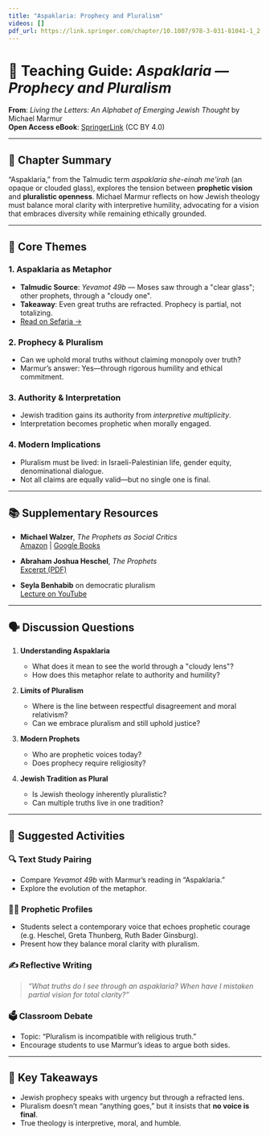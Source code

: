 ```yaml
---
title: "Aspaklaria: Prophecy and Pluralism"
videos: []
pdf_url: https://link.springer.com/chapter/10.1007/978-3-031-81041-1_2
---
```

# 📘 Teaching Guide: *Aspaklaria — Prophecy and Pluralism*

**From**: *Living the Letters: An Alphabet of Emerging Jewish Thought* by Michael Marmur  
**Open Access eBook**: [SpringerLink](https://link.springer.com/book/10.1007/978-3-031-81041-1) (CC BY 4.0)

---

## 🧭 Chapter Summary

“Aspaklaria,” from the Talmudic term *aspaklaria she-einah me'irah* (an opaque or clouded glass), explores the tension between **prophetic vision** and **pluralistic openness**. Michael Marmur reflects on how Jewish theology must balance moral clarity with interpretive humility, advocating for a vision that embraces diversity while remaining ethically grounded.

---

## 🧩 Core Themes

### 1. Aspaklaria as Metaphor
- **Talmudic Source**: *Yevamot 49b* — Moses saw through a "clear glass"; other prophets, through a "cloudy one".
- **Takeaway**: Even great truths are refracted. Prophecy is partial, not totalizing.
- [Read on Sefaria →](https://www.sefaria.org/Yevamot.49b?lang=bi)

### 2. Prophecy & Pluralism
- Can we uphold moral truths without claiming monopoly over truth?
- Marmur’s answer: Yes—through rigorous humility and ethical commitment.

### 3. Authority & Interpretation
- Jewish tradition gains its authority from *interpretive multiplicity*.
- Interpretation becomes prophetic when morally engaged.

### 4. Modern Implications
- Pluralism must be lived: in Israeli-Palestinian life, gender equity, denominational dialogue.
- Not all claims are equally valid—but no single one is final.

---

## 📚 Supplementary Resources

- **Michael Walzer**, *The Prophets as Social Critics*  
  [Amazon](https://www.amazon.com/Prophets-as-Social-Critics-Essays/dp/0465090810) | [Google Books](https://books.google.com/books/about/The_Prophets_as_Social_Critics.html?id=KX1QDwAAQBAJ)

- **Abraham Joshua Heschel**, *The Prophets*  
  [Excerpt (PDF)](https://www.jewishvirtuallibrary.org/jsource/Judaism/prophets.pdf)

- **Seyla Benhabib** on democratic pluralism  
  [Lecture on YouTube](https://www.youtube.com/watch?v=6ErYcsuT1nk)

---

## 🗣️ Discussion Questions

1. **Understanding Aspaklaria**  
   - What does it mean to see the world through a "cloudy lens"?  
   - How does this metaphor relate to authority and humility?

2. **Limits of Pluralism**  
   - Where is the line between respectful disagreement and moral relativism?  
   - Can we embrace pluralism and still uphold justice?

3. **Modern Prophets**  
   - Who are prophetic voices today?  
   - Does prophecy require religiosity?

4. **Jewish Tradition as Plural**  
   - Is Jewish theology inherently pluralistic?  
   - Can multiple truths live in one tradition?

---

## 📝 Suggested Activities

### 🔍 Text Study Pairing
- Compare *Yevamot 49b* with Marmur’s reading in “Aspaklaria.”
- Explore the evolution of the metaphor.

### 🧑‍🎤 Prophetic Profiles
- Students select a contemporary voice that echoes prophetic courage (e.g. Heschel, Greta Thunberg, Ruth Bader Ginsburg).
- Present how they balance moral clarity with pluralism.

### ✍️ Reflective Writing
> *“What truths do I see through an aspaklaria? When have I mistaken partial vision for total clarity?”*

### 🗳️ Classroom Debate
- Topic: “Pluralism is incompatible with religious truth.”
- Encourage students to use Marmur’s ideas to argue both sides.

---

## 🧠 Key Takeaways

- Jewish prophecy speaks with urgency but through a refracted lens.
- Pluralism doesn’t mean “anything goes,” but it insists that **no voice is final**.
- True theology is interpretive, moral, and humble.
